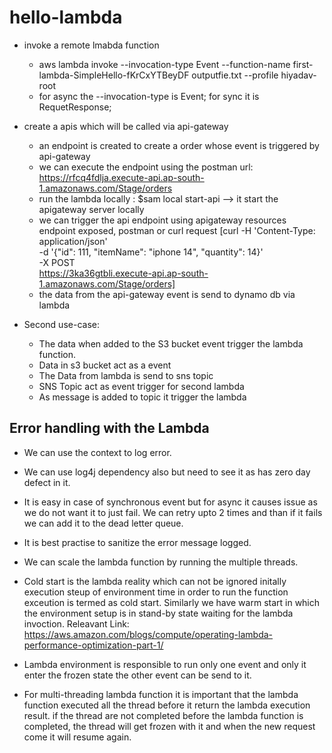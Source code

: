# hello-lambda

- invoke a remote lmabda function
  - aws lambda invoke --invocation-type Event --function-name first-lambda-SimpleHello-fKrCxYTBeyDF outputfie.txt --profile hiyadav-root
  - for async the --invocation-type is Event; for sync it is RequetResponse;

- create a apis which will be called via api-gateway
  - an endpoint is created to create a order whose event is triggered by api-gateway
  - we can execute the endpoint using the postman url: https://rfcq4fdlja.execute-api.ap-south-1.amazonaws.com/Stage/orders
  - run the lambda locally : $sam local start-api --> it start the apigateway server locally
  - we can trigger the api endpoint using apigateway resources endpoint exposed, postman or curl request  [curl -H 'Content-Type: application/json' \
      -d '{"id": 111, "itemName": "iphone 14", "quantity": 14}' \
      -X POST \
      https://3ka36gtbli.execute-api.ap-south-1.amazonaws.com/Stage/orders]
  - the data from the api-gateway event is send to dynamo db via lambda

- Second use-case:
  - The data when added to the S3 bucket event trigger the lambda function.
  - Data in s3 bucket act as a event
  - The Data from lambda is send to sns topic
  - SNS Topic act as event trigger for second lambda
  - As message is added to topic it trigger the lambda


## Error handling with the Lambda

* We can use the context to log error.
* We can use log4j dependency also but need to see it as has zero day defect in it.
* It is easy in case of synchronous event but for async it causes issue as we do not want it to just fail. We can retry upto 2 times and than if it fails we can add it to the dead letter queue.
* It is best practise to sanitize the error message logged.

* We can scale the lambda function by running the multiple threads.
* Cold start is the lambda reality which can not be ignored initally execution steup of environment time in order to run the function exceution is termed as cold start. Similarly we have warm start in which the environment setup is in stand-by state waiting for the lambda invoction. Releavant Link:
https://aws.amazon.com/blogs/compute/operating-lambda-performance-optimization-part-1/
* Lambda environment is responsible to run only one event and only it enter the frozen state the other event can be send to it.
* For multi-threading lambda function it is important that the lambda function executed all the thread before it return the lambda execution result. if the thread are not completed before the lambda function is completed, the thread will get frozen with it and when the new request come it will resume again.